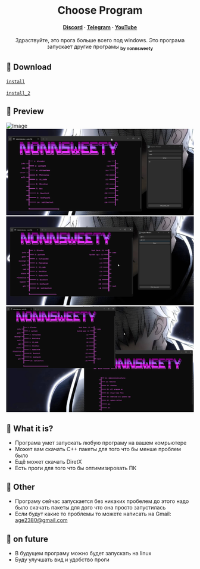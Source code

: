 <h1 align="center">Choose Program</h1>

<h4 align="center">
  <a href="https://discord.com/invite/SFcSqZatPa" target="_blank">Discord</a>
  ·
  <a href="https://t.me/Trash_sweetyyy" target="_blank">Telegram</a>
  ·
  <a href="https://www.youtube.com/channel/UCeXL-Anplc8_IthxRIIHm7w" target="_blank">YouTube</a>
</h4>

<p align="center"> Здраствуйте, это прога больше всего под windows. Это програма запускает другие програмы <sub><b>by nonnsweety</b></sub>
</p>

## :star2: Download

[`install`](https://drive.google.com/drive/folders/1APKamw7I_89NcIagO85N0Cypf_EGtRNm?usp=sharing)

[`install_2`](https://drive.google.com/drive/folders/1fL2ku5VHBrUa0KAjFQ2Juj-rjvkAQZve?usp=sharing)

## :star2: Preview

![Image](for_README_file/image/registor_window.png)
![Image](for_README_file/image/registor_user_window.png)
![Image](for_README_file/image/registor_admin_window.png)
![Image](for_README_file/image/next_comand_window.png)

## :star2: What it is?

- Програма умет запускать любую програму на вашем комрьютере
- Может вам скачать C++ пакеты для того что бы менше проблем было
- Ещё может скачать DiretX
- Есть проги для того что бы оптимизировать ПК

## :star2: Other

- Програму сейчас запускается без никаких пробелем до этого надо было скачать пакеты для дого что она просто запустилась
- Если будут какие то проблемы то можете написать на Gmail: age2380@gmail.com

## :star2: on future

- В будущем програму можно будет запускать на linux
- Буду улучшать вид и удобство проги
